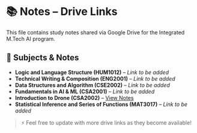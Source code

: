 # 📚 Notes – Drive Links

This file contains study notes shared via Google Drive for the Integrated M.Tech AI program.

## 📝 Subjects & Notes

- **Logic and Language Structure (HUM1012)** – _Link to be added_
- **Technical Writing & Composition (ENG2001)** – _Link to be added_
- **Data Structures and Algorithm (CSE2002)** – _Link to be added_
- **Fundamentals in AI & ML (CSA2001)** – _Link to be added_
- **Introduction to Drone (CSA2002)** – [View Notes](https://drive.google.com/file/d/1ljKmXOMeR_xLV6OX_9Mi6-UyR1kW_Bar/view?usp=drivesdk)
- **Statistical Inference and Series of Functions (MAT3017)** – _Link to be added_

> ⚡ Feel free to update with more drive links as they become available!
